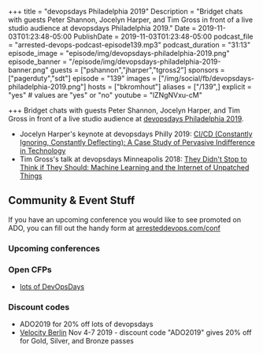 +++
title = "devopsdays Philadelphia 2019"
Description = "Bridget chats with guests Peter Shannon, Jocelyn Harper, and Tim Gross in front of a live studio audience at devopsdays Philadelphia 2019."
Date = 2019-11-03T01:23:48-05:00
PublishDate = 2019-11-03T01:23:48-05:00
podcast_file = "arrested-devops-podcast-episode139.mp3"
podcast_duration = "31:13"
episode_image = "episode/img/devopsdays-philadelphia-2019.png"
episode_banner = "/episode/img/devopsdays-philadelphia-2019-banner.png"
guests = ["pshannon","jharper","tgross2"]
sponsors = ["pagerduty","sdt"]
episode = "139"
images = ["/img/social/fb/devopsdays-philadelphia-2019.png"]
hosts = ["bkromhout"]
aliases = ["/139",]
explicit = "yes" # values are "yes" or "no"
youtube = "lZNgNVxu-cM"


+++
Bridget chats with guests Peter Shannon, Jocelyn Harper, and Tim Gross in front of a live studio audience at [devopsdays Philadelphia 2019](https://www.devopsdays.org/events/2019-philadelphia/welcome/).

- Jocelyn Harper's keynote at devopsdays Philly 2019: [CI/CD (Constantly Ignoring, Constantly Deflecting): A Case Study of Pervasive Indifference in Technology](https://devopsdays.org/events/2019-philadelphia/program/jocelyn-harper/)
- Tim Gross's talk at devopsdays Minneapolis 2018: [They Didn't Stop to Think if They Should: Machine Learning and the Internet of Unpatched Things](https://devopsdays.org/events/2018-minneapolis/program/tim-gross)

## Community & Event Stuff

If you have an upcoming conference you would like to see promoted on ADO, you can fill out the handy form at [arresteddevops.com/conf](https://arresteddevops.com/conf)

### Upcoming conferences

### Open CFPs

- [lots of DevOpsDays](https://devopsdays.org/speaking)

### Discount codes
- ADO2019 for 20% off lots of devopsdays
- [Velocity Berlin](https://conferences.oreilly.com/velocity/vl-eu) Nov 4-7 2019 - discount code "ADO2019" gives 20% off for Gold, Silver, and Bronze passes
